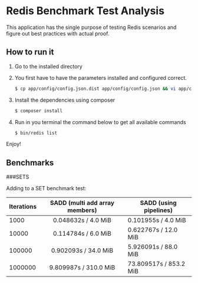 Redis Benchmark Test Analysis
========

This application has the single purpose of testing Redis scenarios and figure out best practices with actual proof.

How to run it
---
1. Go to the installed directory
2. You first have to have the parameters installed and configured correct. 
    
    ```bash
    $ cp app/config/config.json.dist app/config/config.json && vi app/config/config.json
    ```
    
3. Install the dependencies using composer

    ```bash
    $ composer install
    ```

4. Run in you terminal the command below to get all available commands
    
    ```bash
    $ bin/redis list
    ```
    
Enjoy!

Benchmarks
---

###SETS

Adding to a SET benchmark test:

| Iterations 	| SADD (multi add array members) 	| SADD (using pipelines)  	|
|------------	|:------------------------------:	|-------------------------	|
| 1000       	|       0.048632s / 4.0 MiB      	|   0.101955s / 4.0 MiB   	|
| 10000      	|       0.114784s / 6.0 MiB      	|   0.622767s / 12.0 MiB  	|
| 100000     	|      0.902093s / 34.0 MiB      	|   5.926091s / 88.0 MiB  	|
| 1000000    	|      9.809987s / 310.0 MiB     	|  73.809517s / 853.2 MiB 	|